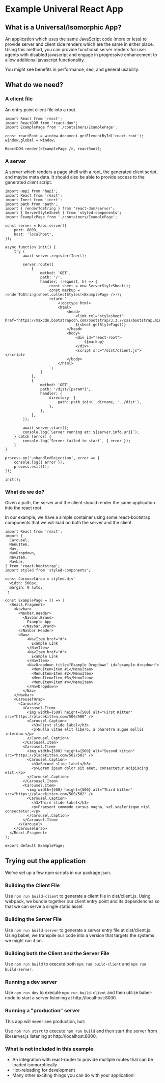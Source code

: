 # Example Univeral React App

## What is a Universal/Isomorphic App?

An application which uses the same JavaScript code (more or less) to provide server and client side renders which are the same in either place.  Using this method, you can provide functional server renders for user agents with disabled javascript and engage in progressive enhancement to allow additional javascript functionality.

You might see benefits in performance, seo, and general usability.

## What do we need?

### A client file
An entry point client file into a root.

```
import React from 'react';
import ReactDOM from 'react-dom';
import ExamplePage from './containers/ExamplePage';

const reactRoot = window.document.getElementById('react-root');
window.global = window;

ReactDOM.render(<ExamplePage />, reactRoot);
```

### A server
A server which renders a page shell with a root, the generated client script, and maybe meta data.  It should also be able to provide access to the generated client script.


```
import Hapi from 'hapi';
import React from 'react';
import Inert from 'inert';
import path from 'path';
import { renderToString } from 'react-dom/server';
import { ServerStyleSheet } from 'styled-components';
import ExamplePage from './containers/ExamplePage';

const server = Hapi.server({
    port: 8000,
    host: 'localhost',
});

async function init() {
    try {
        await server.register(Inert);

        server.route([
            {
                method: 'GET',
                path: '/',
                handler: (request, h) => {
                    const sheet = new ServerStyleSheet();
                    const markup = renderToString(sheet.collectStyles(<ExamplePage />));
                    return `
                        <!doctype html>
                        <html>
                            <head>
                                <link rel="stylesheet" href="https://maxcdn.bootstrapcdn.com/bootstrap/3.3.7/css/bootstrap.min.css">
                                ${sheet.getStyleTags()}
                            </head>
                            <body>
                                <div id="react-root">
                                    ${markup}
                                </div>
                                <script src="/dist/client.js"></script>
                            </body>
                        </html>
                    `;
                }
            },
            {
                method: 'GET',
                path: '/dist/{param*}',
                handler: {
                    directory: {
                        path: path.join(__dirname, '../dist'),
                    },
                },
            },
        ]);

        await server.start();
        console.log(`Server running at: ${server.info.uri}`);
    } catch (error) {
        console.log(`Server failed to start`, { error });
    }
}

process.on('unhandledRejection', error => {
    console.log({ error });
    process.exit(1);
});

init();
```

### What do we do?
Given a path, the server and the client should render the same application into the react root.

In our example, we have a simple container using some react-bootstrap components that we will load on both the server and the client.

```
import React from 'react';
import {
  Carousel,
  MenuItem,
  Nav,
  NavDropdown,
  NavItem,
  Navbar,
} from 'react-bootstrap';
import styled from 'styled-components';

const CarouselWrap = styled.div`
  width: 500px;
  margin: 0 auto;
`;

const ExamplePage = () => (
  <React.Fragment>
    <Navbar>
      <Navbar.Header>
        <Navbar.Brand>
          Example App
        </Navbar.Brand>
      </Navbar.Header>
      <Nav>
          <NavItem href="#">
            Example Link
          </NavItem>
          <NavItem href="#">
            Example Link
          </NavItem>
          <NavDropdown title="Example Dropdown" id="example-dropdown">
            <MenuItem>Item #1</MenuItem>
            <MenuItem>Item #2</MenuItem>
            <MenuItem>Item #3</MenuItem>
            <MenuItem>Item #4</MenuItem>
          </NavDropdown>
        </Nav>
    </Navbar>
    <CarouselWrap>
      <Carousel>
        <Carousel.Item>
          <img width={500} height={500} alt="First Kitten" src="https://placekitten.com/500/500" />
          <Carousel.Caption>
            <h3>First slide label</h3>
            <p>Nulla vitae elit libero, a pharetra augue mollis interdum.</p>
          </Carousel.Caption>
        </Carousel.Item>
        <Carousel.Item>
          <img width={500} height={500} alt="Second kitten" src="https://placekitten.com/502/501" />
          <Carousel.Caption>
            <h3>Second slide label</h3>
            <p>Lorem ipsum dolor sit amet, consectetur adipiscing elit.</p>
          </Carousel.Caption>
        </Carousel.Item>
        <Carousel.Item>
          <img width={500} height={500} alt="Third kitten" src="https://placekitten.com/500/502" />
          <Carousel.Caption>
            <h3>Third slide label</h3>
            <p>Praesent commodo cursus magna, vel scelerisque nisl consectetur.</p>
          </Carousel.Caption>
        </Carousel.Item>
      </Carousel>
    </CarouselWrap>
  </React.Fragment>
);

export default ExamplePage;
```

## Trying out the application

We've set up a few npm scripts in our package.json.

### Building the Client File

Use `npm run build-client` to generate a client file in dist/client.js.  Using webpack, we bundle together our client entry point and its dependencies so that we can serve a single static asset.

### Building the Server File

Use `npm run build-server` to generate a server entry file at dist/client.js.  Using babel, we transpile our code into a version that targets the systems we might run it on.

### Building both the Client and the Server File

Use `npm run build` to execute both `npm run build-client` and `npm run build-server`.

### Running a dev server

Use `npm run dev` to execute `npm run build-client` and then utilize babel-node to start a server listening at http://localhost:8000.

### Running a "production" server

This app will never see production, but:

Use `npm run start` to execute `npm run build` and then start the server from lib/server.js listening at http://localhost:8000.

### What is not included in this example

* An integration with react-router to provide multiple routes that can be loaded isomorphically
* Hot-reloading for development
* Many other exciting things you can do with your application!
